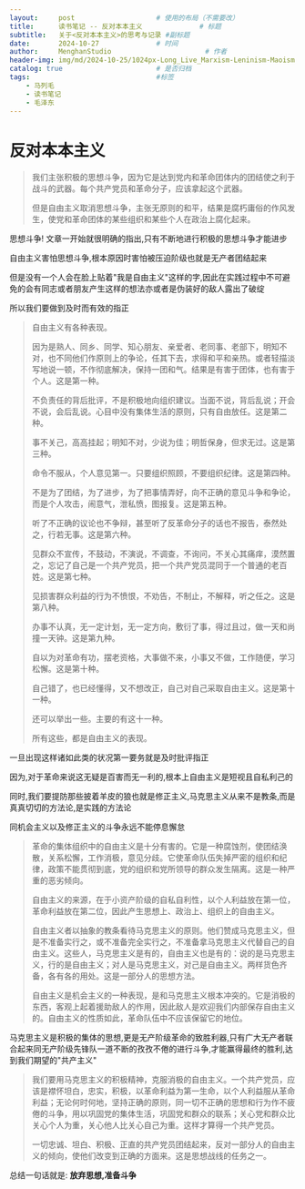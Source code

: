 ```yaml
---
layout:     post   				    # 使用的布局（不需要改）
title:      读书笔记 -- 反对本本主义 				# 标题 
subtitle:   关于<反对本本主义>的思考与记录 #副标题
date:       2024-10-27				# 时间
author:     MenghanStudio 						# 作者
header-img: img/md/2024-10-25/1024px-Long_Live_Marxism-Leninism-Maoism!.jpg 	#这篇文章标题背景图片
catalog: true 						# 是否归档
tags:								#标签
    - 马列毛
    - 读书笔记
    - 毛泽东
---
```


# 反对本本主义


> 我们主张积极的思想斗争，因为它是达到党内和革命团体内的团结使之利于战斗的武器。每个共产党员和革命分子，应该拿起这个武器。
>
> 但是自由主义取消思想斗争，主张无原则的和平，结果是腐朽庸俗的作风发生，使党和革命团体的某些组织和某些个人在政治上腐化起来。


思想斗争! 文章一开始就很明确的指出,只有不断地进行积极的思想斗争才能进步

自由主义害怕思想斗争,根本原因时害怕被压迫阶级也就是无产者团结起来

但是没有一个人会在脸上贴着"我是自由主义"这样的字,因此在实践过程中不可避免的会有同志或者朋友产生这样的想法亦或者是伪装好的敌人露出了破绽

所以我们要做到及时而有效的指正


> 自由主义有各种表现。 
>
> 因为是熟人、同乡、同学、知心朋友、亲爱者、老同事、老部下，明知不对，也不同他们作原则上的争论，任其下去，求得和平和亲热。或者轻描淡写地说一顿，不作彻底解决，保持一团和气。结果是有害于团体，也有害于个人。这是第一种。
> 
> 不负责任的背后批评，不是积极地向组织建议。当面不说，背后乱说；开会不说，会后乱说。心目中没有集体生活的原则，只有自由放任。这是第二种。
> 
> 事不关己，高高挂起；明知不对，少说为佳；明哲保身，但求无过。这是第三种。
> 
> 命令不服从，个人意见第一。只要组织照顾，不要组织纪律。这是第四种。
> 
> 不是为了团结，为了进步，为了把事情弄好，向不正确的意见斗争和争论，而是个人攻击，闹意气，泄私愤，图报复。这是第五种。
> 
> 听了不正确的议论也不争辩，甚至听了反革命分子的话也不报告，泰然处之，行若无事。这是第六种。
> 
> 见群众不宣传，不鼓动，不演说，不调查，不询问，不关心其痛痒，漠然置之，忘记了自己是一个共产党员，把一个共产党员混同于一个普通的老百姓。这是第七种。
> 
> 见损害群众利益的行为不愤恨，不劝告，不制止，不解释，听之任之。这是第八种。
> 
> 办事不认真，无一定计划，无一定方向，敷衍了事，得过且过，做一天和尚撞一天钟。这是第九种。
> 
> 自以为对革命有功，摆老资格，大事做不来，小事又不做，工作随便，学习松懈。这是第十种。
> 
> 自己错了，也已经懂得，又不想改正，自己对自己采取自由主义。这是第十一种。
> 
> 还可以举出一些。主要的有这十一种。
> 
> 所有这些，都是自由主义的表现。


一旦出现这样诸如此类的状况第一要务就是及时批评指正

因为,对于革命来说这无疑是百害而无一利的,根本上自由主义是短视且自私利己的

同时,我们要提防那些披着羊皮的狼也就是修正主义,马克思主义从来不是教条,而是真真切切的方法论,是实践的方法论

同机会主义以及修正主义的斗争永远不能停息懈怠


> 革命的集体组织中的自由主义是十分有害的。它是一种腐蚀剂，使团结涣散，关系松懈，工作消极，意见分歧。它使革命队伍失掉严密的组织和纪律，政策不能贯彻到底，党的组织和党所领导的群众发生隔离。这是一种严重的恶劣倾向。
> 
> 自由主义的来源，在于小资产阶级的自私自利性，以个人利益放在第一位，革命利益放在第二位，因此产生思想上、政治上、组织上的自由主义。
> 
> 自由主义者以抽象的教条看待马克思主义的原则。他们赞成马克思主义，但是不准备实行之，或不准备完全实行之，不准备拿马克思主义代替自己的自由主义。这些人，马克思主义是有的，自由主义也是有的：说的是马克思主义，行的是自由主义；对人是马克思主义，对己是自由主义。两样货色齐备，各有各的用处。这是一部分人的思想方法。
> 
> 自由主义是机会主义的一种表现，是和马克思主义根本冲突的。它是消极的东西，客观上起着援助敌人的作用，因此敌人是欢迎我们内部保存自由主义的。自由主义的性质如此，革命队伍中不应该保留它的地位。


马克思主义是积极的集体的思想,更是无产阶级革命的致胜利器,只有广大无产者联合起来同无产阶级先锋队一道不断的孜孜不倦的进行斗争,才能赢得最终的胜利,达到我们期望的"共产主义"


> 我们要用马克思主义的积极精神，克服消极的自由主义。一个共产党员，应该是襟怀坦白，忠实，积极，以革命利益为第一生命，以个人利益服从革命利益；无论何时何地，坚持正确的原则，同一切不正确的思想和行为作不疲倦的斗争，用以巩固党的集体生活，巩固党和群众的联系；关心党和群众比关心个人为重，关心他人比关心自己为重。这样才算得一个共产党员。
> 
> 一切忠诚、坦白、积极、正直的共产党员团结起来，反对一部分人的自由主义的倾向，使他们改变到正确的方面来。这是思想战线的任务之一。


总结一句话就是: **放弃思想,准备斗争**





